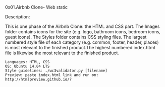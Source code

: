 0x01.Airbnb Clone- Web static

Description:

This is one phase of the Airbnb Clone: the HTML and CSS part. The Images folder contains icons for the site (e.g. logo, bathroom icons, bedroom icons, guest icons). The Styles folder contains CSS styling files. The largest numbered style file of each category (e.g. common, footer, header, places) is most relevant to the finished product.The highest numbered index.html file is likewise the most relevant to the finished product.


    Languages: HTML, CSS
    OS: Ubuntu 14.04 LTS
    Style guidelines: ./wc3validator.py [filename]
    Preview: paste index.html link and run on: http://htmlpreview.github.io/?

